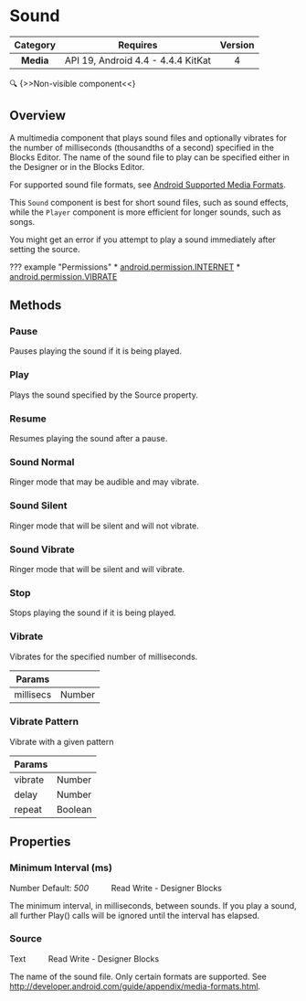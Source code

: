 # Sound

| Category | Requires | Version |
|:--------:|:-------:|:--------:|
|**Media**|<span class="chip chip-any">API 19, Android 4.4 - 4.4.4 KitKat</span>|<span class="chip chip-number">4</span>|

:mag: {>>Non-visible component<<}

## Overview

A multimedia component that plays sound files and optionally vibrates for the number of milliseconds (thousandths of a second) specified in the Blocks Editor. The name of the sound file to play can be specified either in the Designer or in the Blocks Editor.

 

For supported sound file formats, see <a href="http://developer.android.com/guide/appendix/media-formats.html" target="_blank">Android Supported Media Formats</a>.

This `` Sound `` component is best for short sound files, such as sound effects, while the `` Player `` component is more efficient for longer sounds, such as songs.

You might get an error if you attempt to play a sound immediately after setting the source.

??? example "Permissions"
    * [android.permission.INTERNET](https://developer.android.com/reference/android/Manifest.permission.html#INTERNET)
    * [android.permission.VIBRATE](https://developer.android.com/reference/android/Manifest.permission.html#VIBRATE)


## Methods

### Pause

Pauses playing the sound if it is being played.

<div class="block" ai2-block="method" not-rendered="true" value="%7B%22componentName%22:%20%22Sound%22,%20%22name%22:%20%22Pause%22,%20%22output%22:%20false,%20%22params%22:%20%5B%5D%7D"></div>


### Play

Plays the sound specified by the Source property.

<div class="block" ai2-block="method" not-rendered="true" value="%7B%22componentName%22:%20%22Sound%22,%20%22name%22:%20%22Play%22,%20%22output%22:%20false,%20%22params%22:%20%5B%5D%7D"></div>


### Resume

Resumes playing the sound after a pause.

<div class="block" ai2-block="method" not-rendered="true" value="%7B%22componentName%22:%20%22Sound%22,%20%22name%22:%20%22Resume%22,%20%22output%22:%20false,%20%22params%22:%20%5B%5D%7D"></div>


### Sound Normal

Ringer mode that may be audible and may vibrate.

<div class="block" ai2-block="method" not-rendered="true" value="%7B%22componentName%22:%20%22Sound%22,%20%22name%22:%20%22Sound%20Normal%22,%20%22output%22:%20false,%20%22params%22:%20%5B%5D%7D"></div>


### Sound Silent

Ringer mode that will be silent and will not vibrate.

<div class="block" ai2-block="method" not-rendered="true" value="%7B%22componentName%22:%20%22Sound%22,%20%22name%22:%20%22Sound%20Silent%22,%20%22output%22:%20false,%20%22params%22:%20%5B%5D%7D"></div>


### Sound Vibrate

Ringer mode that will be silent and will vibrate.

<div class="block" ai2-block="method" not-rendered="true" value="%7B%22componentName%22:%20%22Sound%22,%20%22name%22:%20%22Sound%20Vibrate%22,%20%22output%22:%20false,%20%22params%22:%20%5B%5D%7D"></div>


### Stop

Stops playing the sound if it is being played.

<div class="block" ai2-block="method" not-rendered="true" value="%7B%22componentName%22:%20%22Sound%22,%20%22name%22:%20%22Stop%22,%20%22output%22:%20false,%20%22params%22:%20%5B%5D%7D"></div>


### Vibrate

Vibrates for the specified number of milliseconds.

<div class="block" ai2-block="method" not-rendered="true" value="%7B%22componentName%22:%20%22Sound%22,%20%22name%22:%20%22Vibrate%22,%20%22output%22:%20false,%20%22params%22:%20%5B%22millisecs%22%5D%7D"></div>


| Params | []() |
|--------|------|
|millisecs|<span class="chip chip-number">Number</span>|


### Vibrate Pattern

Vibrate with a given pattern

<div class="block" ai2-block="method" not-rendered="true" value="%7B%22componentName%22:%20%22Sound%22,%20%22name%22:%20%22Vibrate%20Pattern%22,%20%22output%22:%20false,%20%22params%22:%20%5B%22vibrate%22,%20%22delay%22,%20%22repeat%22%5D%7D"></div>


| Params | []() |
|--------|------|
|vibrate|<span class="chip chip-number">Number</span>|
|delay|<span class="chip chip-number">Number</span>|
|repeat|<span class="chip chip-boolean">Boolean</span>|


## Properties

### Minimum Interval (ms)

<span class="chip chip-number">Number</span> <span class="chip chip-number">Default: <i>500</i></span>&nbsp;&nbsp;&nbsp;&nbsp;&nbsp;&nbsp;&nbsp;&nbsp;&nbsp;&nbsp;<span class="chip chip-rw">Read</span> <span class="chip chip-rw">Write</span> - <span class="chip chip-bd">Designer</span> <span class="chip chip-bd">Blocks</span> 

The minimum interval, in milliseconds, between sounds. If you play a sound, all further Play() calls will be ignored until the interval has elapsed.

<div class="block" ai2-block="property" not-rendered="true" value="%7B%22componentName%22:%20%22Sound%22,%20%22name%22:%20%22Minimum%20Interval%20(ms)%22,%20%22getter%22:%20true%7D"></div>
<div class="block" ai2-block="property" not-rendered="true" value="%7B%22componentName%22:%20%22Sound%22,%20%22name%22:%20%22Minimum%20Interval%20(ms)%22,%20%22getter%22:%20false%7D"></div>


### Source

<span class="chip chip-text">Text</span>&nbsp;&nbsp;&nbsp;&nbsp;&nbsp;&nbsp;&nbsp;&nbsp;&nbsp;&nbsp;<span class="chip chip-rw">Read</span> <span class="chip chip-rw">Write</span> - <span class="chip chip-bd">Designer</span> <span class="chip chip-bd">Blocks</span> 

The name of the sound file. Only certain formats are supported. See http://developer.android.com/guide/appendix/media-formats.html.

<div class="block" ai2-block="property" not-rendered="true" value="%7B%22componentName%22:%20%22Sound%22,%20%22name%22:%20%22Source%22,%20%22getter%22:%20true%7D"></div>
<div class="block" ai2-block="property" not-rendered="true" value="%7B%22componentName%22:%20%22Sound%22,%20%22name%22:%20%22Source%22,%20%22getter%22:%20false%7D"></div>
